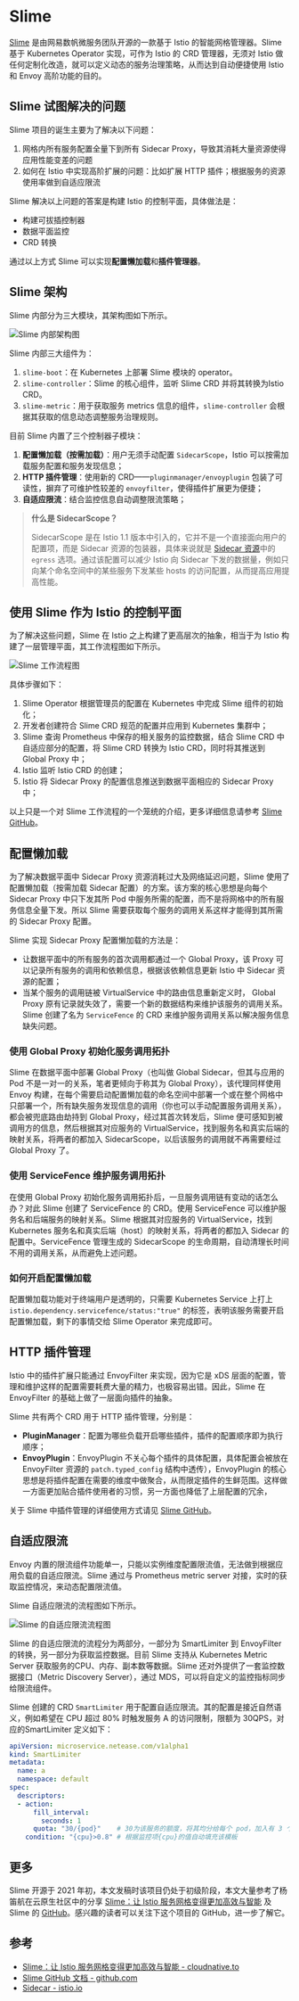 # Slime

[Slime](https://github.com/slime-io/slime/) 是由网易数帆微服务团队开源的一款基于 Istio 的智能网格管理器。Slime 基于 Kubernetes Operator 实现，可作为 Istio 的 CRD 管理器，无须对 Istio 做任何定制化改造，就可以定义动态的服务治理策略，从而达到自动便捷使用 Istio 和 Envoy 高阶功能的目的。

## Slime 试图解决的问题

Slime 项目的诞生主要为了解决以下问题：

1. 网格内所有服务配置全量下到所有 Sidecar Proxy，导致其消耗大量资源使得应用性能变差的问题
2. 如何在 Istio 中实现高阶扩展的问题：比如扩展 HTTP 插件；根据服务的资源使用率做到自适应限流

Slime 解决以上问题的答案是构建 Istio 的控制平面，具体做法是：

- 构建可拔插控制器
- 数据平面监控
- CRD 转换

通过以上方式 Slime 可以实现**配置懒加载**和**插件管理器**。

## Slime 架构

Slime 内部分为三大模块，其架构图如下所示。

![Slime 内部架构图](../images/slime-internal-arch.jpg)

Slime 内部三大组件为：

1. `slime-boot`：在 Kubernetes 上部署 Slime 模块的 operator。
2. `slime-controller`：Slime 的核心组件，监听 Slime CRD 并将其转换为Istio CRD。
3. `slime-metric`：用于获取服务 metrics 信息的组件，`slime-controller` 会根据其获取的信息动态调整服务治理规则。

目前 Slime 内置了三个控制器子模块：

1. **配置懒加载（按需加载）**：用户无须手动配置 `SidecarScope`，Istio 可以按需加载服务配置和服务发现信息；
2. **HTTP 插件管理**：使用新的 CRD——`pluginmanager/envoyplugin` 包装了可读性，摒弃了可维护性较差的 `envoyfilter`，使得插件扩展更为便捷；
3. **自适应限流**：结合监控信息自动调整限流策略；

> **什么是 SidecarScope？**
>
> SidecarScope 是在 Istio 1.1 版本中引入的，它并不是一个直接面向用户的配置项，而是 Sidecar 资源的包装器，具体来说就是 [Sidecar 资源](../config/networking/sidecar.md)中的 `egress` 选项。通过该配置可以减少 Istio 向 Sidecar 下发的数据量，例如只向某个命名空间中的某些服务下发某些 hosts 的访问配置，从而提高应用提高性能。

## 使用 Slime 作为 Istio 的控制平面

为了解决这些问题，Slime 在 Istio 之上构建了更高层次的抽象，相当于为 Istio 构建了一层管理平面，其工作流程图如下所示。

![Slime 工作流程图](../images/slime-flow-chart.jpg)

具体步骤如下：

1. Slime Operator 根据管理员的配置在 Kubernetes 中完成 Slime 组件的初始化；
2. 开发者创建符合 Slime CRD 规范的配置并应用到 Kubernetes 集群中；
3. Slime 查询 Prometheus 中保存的相关服务的监控数据，结合 Slime CRD 中自适应部分的配置，将 Slime CRD 转换为 Istio CRD，同时将其推送到 Global Proxy 中；
4. Istio 监听 Istio CRD 的创建；
5. Istio 将 Sidecar Proxy 的配置信息推送到数据平面相应的 Sidecar Proxy 中；

以上只是一个对 Slime 工作流程的一个笼统的介绍，更多详细信息请参考 [Slime GitHub](https://github.com/slime-io/slime/)。

## 配置懒加载

为了解决数据平面中 Sidecar Proxy 资源消耗过大及网络延迟问题，Slime 使用了配置懒加载（按需加载 Sidecar 配置）的方案。该方案的核心思想是向每个 Sidecar Proxy 中只下发其所 Pod 中服务所需的配置，而不是将网格中的所有服务信息全量下发。所以 Slime 需要获取每个服务的调用关系这样才能得到其所需的 Sidecar Proxy 配置。

Slime 实现 Sidecar Proxy 配置懒加载的方法是：

- 让数据平面中的所有服务的首次调用都通过一个 Global Proxy，该 Proxy 可以记录所有服务的调用和依赖信息，根据该依赖信息更新 Istio 中 Sidecar 资源的配置；
- 当某个服务的调用链被 VirtualService 中的路由信息重新定义时， Global Proxy 原有记录就失效了，需要一个新的数据结构来维护该服务的调用关系。Slime 创建了名为 `ServiceFence`  的 CRD 来维护服务调用关系以解决服务信息缺失问题。

### 使用 Global Proxy 初始化服务调用拓扑

Slime 在数据平面中部署 Global Proxy（也叫做 Global Sidecar，但其与应用的 Pod 不是一对一的关系，笔者更倾向于称其为 Global Proxy），该代理同样使用 Envoy 构建，在每个需要启动配置懒加载的命名空间中部署一个或在整个网格中只部署一个，所有缺失服务发现信息的调用（你也可以手动配置服务调用关系），都会被兜底路由劫持到 Global Proxy，经过其首次转发后，Slime 便可感知到被调用方的信息，然后根据其对应服务的 VirtualService，找到服务名和真实后端的映射关系，将两者的都加入 SidecarScope，以后该服务的调用就不再需要经过 Global Proxy 了。

### 使用 ServiceFence 维护服务调用拓扑

在使用 Global Proxy 初始化服务调用拓扑后，一旦服务调用链有变动的话怎么办？对此 Slime 创建了 ServiceFence 的 CRD。使用 ServiceFence 可以维护服务名和后端服务的映射关系。Slime 根据其对应服务的 VirtualService，找到 Kubernetes 服务名和真实后端（host）的映射关系，将两者的都加入 Sidecar 的配置中。ServiceFence 管理生成的 SidecarScope 的生命周期，自动清理长时间不用的调用关系，从而避免上述问题。

### 如何开启配置懒加载

配置懒加载功能对于终端用户是透明的，只需要 Kubernetes  Service 上打上 `istio.dependency.servicefence/status:"true"` 的标签，表明该服务需要开启配置懒加载，剩下的事情交给 Slime Operator 来完成即可。

## HTTP 插件管理

Istio 中的插件扩展只能通过 EnvoyFilter 来实现，因为它是 xDS 层面的配置，管理和维护这样的配置需要耗费大量的精力，也极容易出错。因此，Slime 在 EnvoyFilter 的基础上做了一层面向插件的抽象。

Slime 共有两个 CRD 用于 HTTP 插件管理，分别是：

- **PluginManager**：配置为哪些负载开启哪些插件，插件的配置顺序即为执行顺序；
- **EnvoyPlugin**：EnvoyPlugin 不关心每个插件的具体配置，具体配置会被放在 EnvoyFilter 资源的 `patch.typed_config` 结构中透传），EnvoyPlugin 的核心思想是将插件配置在需要的维度中做聚合，从而限定插件的生鲜范围。这样做一方面更加贴合插件使用者的习惯，另一方面也降低了上层配置的冗余，

关于 Slime 中插件管理的详细使用方式请见 [Slime GitHub](https://github.com/slime-io/slime/blob/master/doc/zh/plugin_manager.md)。

## 自适应限流

Envoy 内置的限流组件功能单一，只能以实例维度配置限流值，无法做到根据应用负载的自适应限流。Slime 通过与 Prometheus metric server 对接，实时的获取监控情况，来动态配置限流值。

Slime 自适应限流的流程图如下所示。

![Slime 的自适应限流流程图](../images/slime-smart-limiter.jpg)

Slime 的自适应限流的流程分为两部分，一部分为 SmartLimiter 到 EnvoyFilter 的转换，另一部分为获取监控数据。目前 Slime 支持从 Kubernetes Metric Server 获取服务的CPU、内存、副本数等数据。Slime 还对外提供了一套监控数据接口（Metric Discovery Server），通过 MDS，可以将自定义的监控指标同步给限流组件。

Slime 创建的 CRD `SmartLimiter` 用于配置自适应限流。其的配置是接近自然语义，例如希望在 CPU 超过 80% 时触发服务 A 的访问限制，限额为 30QPS，对应的SmartLimiter 定义如下：

```yaml
apiVersion: microservice.netease.com/v1alpha1
kind: SmartLimiter
metadata:
  name: a
  namespace: default
spec:
  descriptors:
  - action:
      fill_interval:
        seconds: 1
      quota: "30/{pod}"    # 30为该服务的额度，将其均分给每个 pod，加入有 3 个 pod，则每个 pod 的限流为 10
    condition: "{cpu}>0.8" # 根据监控项{cpu}的值自动填充该模板
```

## 更多

Slime 开源于 2021 年初，本文发稿时该项目仍处于初级阶段，本文大量参考了杨笛航在云原生社区中的分享 [Slime：让 Istio 服务网格变得更加高效与智能](https://cloudnative.to/blog/netease-slime/) 及 Slime 的 [GitHub](https://github.com/slime-io/slime)。感兴趣的读者可以关注下这个项目的 GitHub，进一步了解它。

## 参考

- [Slime：让 Istio 服务网格变得更加高效与智能 - cloudnative.to](https://cloudnative.to/blog/netease-slime/)
- [Slime GitHub 文档 - github.com](https://github.com/slime-io/slime/blob/master/README_ZH.md)
- [Sidecar - istio.io](https://istio.io/latest/docs/reference/config/networking/sidecar/)